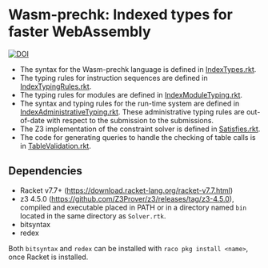 # Wasm-prechk: Indexed types for faster WebAssembly

[![DOI](https://zenodo.org/badge/224305190.svg)](https://zenodo.org/badge/latestdoi/224305190)



- The syntax for the Wasm-prechk language is defined in [IndexTypes.rkt](IndexTypes.rkt).
- The typing rules for instruction sequences are defined in [IndexTypingRules.rkt](IndexTypingRules.rkt).
- The typing rules for modules are defined in [IndexModuleTyping.rkt](IndexModuleTyping.rkt).
- The syntax and typing rules for the run-time system are defined in [IndexAdministrativeTyping.rkt](IndexAdministrativeTyping.rkt).
  These administrative typing rules are out-of-date with respect to the submission to the submissions.
- The Z3 implementation of the constraint solver is defined in [Satisfies.rkt](Satisfies.rkt).
- The code for generating queries to handle the checking of table calls is in [TableValidation.rkt](TableValidation.rkt).

## Dependencies

* Racket v7.7+ (https://download.racket-lang.org/racket-v7.7.html)
* z3 4.5.0 (https://github.com/Z3Prover/z3/releases/tag/z3-4.5.0), compiled and
  executable placed in PATH or in a directory named `bin` located in the same
  directory as `Solver.rtk`.
* bitsyntax
* redex

Both `bitsyntax` and `redex` can be installed with `raco pkg install <name>`, once Racket is installed.
